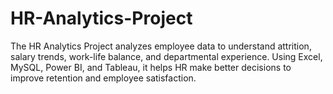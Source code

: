 # HR-Analytics-Project
The HR Analytics Project analyzes employee data to understand attrition, salary trends, work-life balance, and departmental experience. Using Excel, MySQL, Power BI, and Tableau, it helps HR make better decisions to improve retention and employee satisfaction.

